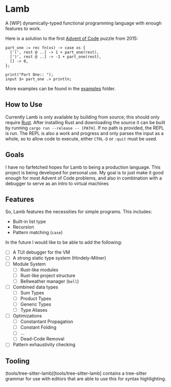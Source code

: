 # Lamb

A [WIP] dynamically-typed functional programming language with enough features to work.

Here is a solution to the first [Advent of Code](https://adventofcode.com/2015/day/1) puzzle from 2015:

```Lamb
part_one := rec fn(xs) -> case xs {
  ['(', rest @ ..] -> 1 + part_one(rest),
  [')', rest @ ..] -> -1 + part_one(rest),
  [] -> 0,
};

print("Part One:: ");
input $> part_one .> println;
```

More examples can be found in the [examples](examples) folder.

## How to Use

Currently Lamb is only available by building from source; this should only require [Rust](https://www.rust-lang.org/tools/install). After installing Rust and downloading the source it can be built by running `cargo run --release -- [PATH]`. If no path is provided, the REPL is run. The REPL is also a work and progress and only parses the input as a whole, so to allow code to execute, either `CTRL-D` or `:quit` must be used.

## Goals

I have no farfetched hopes for Lamb to being a production language. This project is being developed for
personal use. My goal is to just make it good enough for most Advent of Code problems, and also in combination with a debugger to serve as an intro to virtual machines

## Features

So, Lamb features the necessities for simple programs. This includes:

- Built-in list type
- Recursion
- Pattern matching (`case`)

In the future I would like to be able to add the following:

- [ ] A TUI debugger for the VM
- [ ] A strong static type system (Hindely-Milner)
- [ ] Module System
  - [ ] Rust-like modules
  - [ ] Rust-like project structure
  - [ ] Bellweather manager (`bell`)
- [ ] Combined data types
  - [ ] Sum Types
  - [ ] Product Types 
  - [ ] Generic Types 
  - [ ] Type Aliases
- [ ] Optimizations
  - [ ] Constantant Propagation
  - [ ] Constant Folding
  - [ ] ...
  - [ ] Dead-Code Removal
- [ ] Pattern exhaustivity checking

## Tooling

(tools/tree-sitter-lamb)[tools/tree-sitter-lamb] contains a tree-sitter grammar for use with editors that are able to use this for syntax highlighting.
